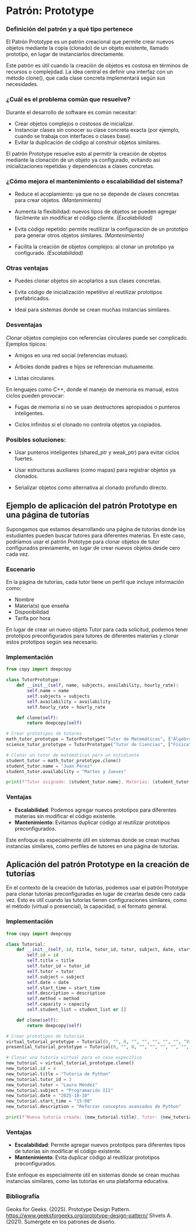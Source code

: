 # Patrón: Prototype
### Definición del patrón y a qué tipo pertenece

El Patrón Prototype es un patrón creacional que permite crear nuevos objetos mediante la copia (clonado) de un objeto existente, llamado prototipo, en lugar de instanciarlos directamente.

Este patrón es útil cuando la creación de objetos es costosa en términos de recursos o complejidad. La idea central es definir una interfaz con un método clone(), que cada clase concreta implementará según sus necesidades.

   

### ¿Cuál es el problema común que resuelve?

Durante el desarrollo de software es común necesitar:

- Crear objetos complejos o costosos de inicializar.
- Instanciar clases sin conocer su clase concreta exacta (por ejemplo, cuando se trabaja con interfaces o clases base).
- Evitar la duplicación de código al construir objetos similares.

El patrón Prototype resuelve esto al permitir la creación de objetos mediante la clonación de un objeto ya configurado, evitando así inicializaciones repetidas y dependencias a clases concretas.

### ¿Cómo mejora el mantenimiento o escalabilidad del sistema?

- Reduce el acoplamiento: ya que no se depende de clases concretas para crear objetos. *(Mantenimiento)*

- Aumenta la flexibilidad: nuevos tipos de objetos se pueden agregar fácilmente sin modificar el código cliente. *(Escalabilidad)*

- Evita código repetido: permite reutilizar la configuración de un prototipo para generar otros objetos similares. *(Mantenimiento)*

- Facilita la creación de objetos complejos: al clonar un prototipo ya configurado. *(Escalabilidad)*

### Otras ventajas

- Puedes clonar objetos sin acoplarlos a sus clases concretas.

- Evita código de inicialización repetitivo al reutilizar prototipos prefabricados.

- Ideal para sistemas donde se crean muchas instancias similares.

### Desventajas

Clonar objetos complejos con referencias circulares puede ser complicado.
Ejemplos típicos:

- Amigos en una red social (referencias mutuas).

- Árboles donde padres e hijos se referencian mutuamente.

- Listas circulares.

En lenguajes como C++, donde el manejo de memoria es manual, estos ciclos pueden provocar:

- Fugas de memoria si no se usan destructores apropiados o punteros inteligentes.

- Ciclos infinitos si el clonado no controla objetos ya copiados.

### Posibles soluciones:

- Usar punteros inteligentes (shared_ptr y weak_ptr) para evitar ciclos fuertes.

- Usar estructuras auxiliares (como mapas) para registrar objetos ya clonados.

- Serializar objetos como alternativa al clonado profundo directo.

## Ejemplo de aplicación del patrón Prototype en una página de tutorías

Supongamos que estamos desarrollando una página de tutorías donde los estudiantes pueden buscar tutores para diferentes materias. En este caso, podríamos usar el patrón Prototype para clonar objetos de tutor configurados previamente, en lugar de crear nuevos objetos desde cero cada vez.

### Escenario

En la página de tutorías, cada tutor tiene un perfil que incluye información como:
- Nombre
- Materia(s) que enseña
- Disponibilidad
- Tarifa por hora

En lugar de crear un nuevo objeto Tutor para cada solicitud, podemos tener prototipos preconfigurados para tutores de diferentes materias y clonar estos prototipos según sea necesario.

### Implementación

```python
from copy import deepcopy

class TutorPrototype:
    def __init__(self, name, subjects, availability, hourly_rate):
        self.name = name
        self.subjects = subjects
        self.availability = availability
        self.hourly_rate = hourly_rate

    def clone(self):
        return deepcopy(self)

# Crear prototipos de tutores
math_tutor_prototype = TutorPrototype("Tutor de Matemáticas", ["Álgebra", "Cálculo"], "Lunes a Viernes", 20)
science_tutor_prototype = TutorPrototype("Tutor de Ciencias", ["Física", "Química"], "Fines de Semana", 25)

# Clonar un tutor de matemáticas para un estudiante
student_tutor = math_tutor_prototype.clone()
student_tutor.name = "Juan Pérez"
student_tutor.availability = "Martes y Jueves"

print(f"Tutor asignado: {student_tutor.name}, Materias: {student_tutor.subjects}, Disponibilidad: {student_tutor.availability}, Tarifa: ${student_tutor.hourly_rate}/hora")
```

### Ventajas
- **Escalabilidad**: Podemos agregar nuevos prototipos para diferentes materias sin modificar el código existente.
- **Mantenimiento**: Evitamos duplicar código al reutilizar prototipos preconfigurados.

Este enfoque es especialmente útil en sistemas donde se crean muchas instancias similares, como perfiles de tutores en una página de tutorías.

## Aplicación del patrón Prototype en la creación de tutorías

En el contexto de la creación de tutorías, podemos usar el patrón Prototype para clonar tutorías preconfiguradas en lugar de crearlas desde cero cada vez. Esto es útil cuando las tutorías tienen configuraciones similares, como el método (virtual o presencial), la capacidad, o el formato general.

### Implementación

```python
from copy import deepcopy

class Tutorial:
    def __init__(self, id, title, tutor_id, tutor, subject, date, start_time, description, method, capacity, student_list=None):
        self.id = id
        self.title = title
        self.tutor_id = tutor_id
        self.tutor = tutor
        self.subject = subject
        self.date = date
        self.start_time = start_time
        self.description = description
        self.method = method
        self.capacity = capacity
        self.student_list = student_list or []

    def clone(self):
        return deepcopy(self)

# Crear prototipos de tutorías
virtual_tutorial_prototype = Tutorial(0, "", 0, "", "", "", "", "", "Virtual", 10)
presential_tutorial_prototype = Tutorial(0, "", 0, "", "", "", "", "", "Presencial", 20)

# Clonar una tutoría virtual para un caso específico
new_tutorial = virtual_tutorial_prototype.clone()
new_tutorial.id = 4
new_tutorial.title = "Tutoria de Python"
new_tutorial.tutor_id = 3
new_tutorial.tutor = "Laura Méndez"
new_tutorial.subject = "Programación III"
new_tutorial.date = "2025-10-10"
new_tutorial.start_time = "15:00"
new_tutorial.description = "Reforzar conceptos avanzados de Python"

print(f"Nueva tutoría creada: {new_tutorial.title}, Tutor: {new_tutorial.tutor}, Método: {new_tutorial.method}, Capacidad: {new_tutorial.capacity}")
```

### Ventajas
- **Escalabilidad**: Permite agregar nuevos prototipos para diferentes tipos de tutorías sin modificar el código existente.
- **Mantenimiento**: Evita duplicar código al reutilizar prototipos preconfigurados.

Este enfoque es especialmente útil en sistemas donde se crean muchas instancias similares, como las tutorías en una plataforma educativa.

 ### Bibliografía 
 Geoks for Geeks. (2025). Prototype Design Pattern. https://www.geeksforgeeks.org/prototype-design-pattern/ 
 Shvets A. (2021). Sumérgete en los patrones de diseño.